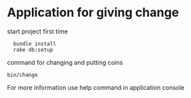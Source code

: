# Application for giving change

start project first time

```
  bundle install
  rake db:setup
```

command for changing and putting coins

```
bin/change
```
 
For more information use help command in application console
